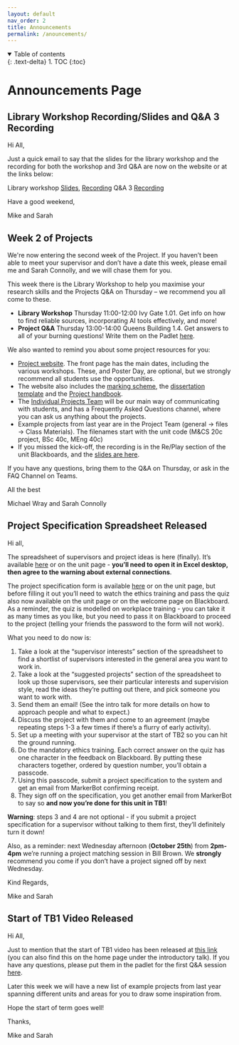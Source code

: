```yaml
---
layout: default
nav_order: 2
title: Announcements
permalink: /anouncements/
---
```


<details open markdown="block">
<summary>
Table of contents
</summary>
{: .text-delta}
1. TOC
{:toc}
</details>

# Announcements Page


## Library Workshop Recording/Slides and Q&A 3 Recording

Hi All,

Just a quick email to say that the slides for the library workshop and the recording for both the workshop and 3rd Q&A are now on the website or at the links below:

Library workshop [Slides](https://uob-my.sharepoint.com/:p:/g/personal/mw1760_bristol_ac_uk/EXoqJuUQOs5PoSe4355rFu4BCqxFn4W5Nq3JpZ2X1b636g?e=iJfXCt), [Recording](https://mediasite.bris.ac.uk/Mediasite/Play/415d6236aa084fb2b9409bcd7856de1e1d)
Q&A 3 [Recording](https://mediasite.bris.ac.uk/Mediasite/Play/33848200efcb43cdbb134000641608a51d)

Have a good weekend,

Mike and Sarah


## Week 2 of Projects

We're now entering the second week of the Project.  If you haven’t been able to meet your supervisor and don’t have a date this week, please email me and Sarah Connolly, and we will chase them for you. 

This week there is the Library Workshop to help you maximise your research skills and the Projects Q&A on Thursday – we recommend you all come to these. 
* **Library Workshop** Thursday 11:00-12:00 Ivy Gate 1.01. Get info on how to find reliable sources, incorporating AI tools effectively, and more!
* **Project Q&A** Thursday 13:00-14:00 Queens Building 1.4. Get answers to all of your burning questions! Write them on the Padlet [here](https://uob.padlet.org/michaelwray1/individual-projects-23-24-q-a-3-6in1lwfinnzesipq).

 

We also wanted to remind you about some project resources for you:

 

* [Project website](https://cs-uob-individual-project.github.io/).  The front page has the main dates, including the various workshops.  These, and Poster Day, are optional, but we strongly recommend all students use the opportunities.
* The website also includes the [marking scheme](https://cs-uob-individual-project.github.io/handbook/#mark-scheme), the [dissertation template](https://cs-uob-individual-project.github.io/assessment/#latex-dissertation-template) and the [Project handbook](https://cs-uob-individual-project.github.io/handbook/).
* The [Individual Projects Team](https://teams.microsoft.com/l/team/19%3aSU5HfuaMqsyIqoDSgjTgrmYLAWHKGbNfamySiYADjI01%40thread.tacv2/conversations?groupId=1b63f256-c976-4dcf-8dbf-a0fc4d6bcb49&tenantId=b2e47f30-cd7d-4a4e-a5da-b18cf1a4151b) will be our main way of communicating with students, and has a Frequently Asked Questions channel, where you can ask us anything about the projects. 
* Example projects from last year are in the Project Team (general -> files -> Class Materials).  The filenames start with the unit code (M&CS 20c project, BSc 40c, MEng 40c)
* If you missed the kick-off, the recording is in the Re/Play section of the unit Blackboards, and the [slides are here](https://uob.sharepoint.com/:b:/r/teams/grp-cs-individual-projects-20232024/Class%20Materials/kick-off.pdf?csf=1&web=1&e=3ig3kj). 
 

If you have any questions, bring them to the Q&A on Thursday, or ask in the FAQ Channel on Teams.


All the best

 
Michael Wray and Sarah Connolly


## Project Specification Spreadsheet Released

Hi all,

The spreadsheet of supervisors and project ideas is here (finally). It’s available [here](https://uob-my.sharepoint.com/:x:/g/personal/fz19826_bristol_ac_uk/ESYKQgOA6MdCsfNr39lHq3EBKwArGEpOKmuXcMnjjfT3sQ) or on the unit page - **you’ll need to open it in Excel desktop, then agree to the warning about external connections**.

The project specification form is available [here](https://forms.office.com/Pages/ResponsePage.aspx?id=MH_ksn3NTkql2rGM8aQVG1XIgcXxY4VKmVom51Cg1JBUQzhDVVRYTEhKQkFaSlNNNVAzVjJIUFU1Ti4u) or on the unit page, but before filling it out you’ll need to watch the ethics training and pass the quiz also now available on the unit page or on the welcome page on Blackboard. As a reminder, the quiz is modelled on workplace training - you can take it as many times as you like, but you need to pass it on Blackboard to proceed to the project (telling your friends the password to the form will not work). 

What you need to do now is:
1. Take a look at the “supervisor interests” section of the spreadsheet to find a shortlist of supervisors interested in the general area you want to work in.
2. Take a look at the “suggested projects” section of the spreadsheet to look up those supervisors, see their particular interests and supervision style, read the ideas they’re putting out there, and pick someone you want to work with.
3. Send them an email! (See the intro talk for more details on how to approach people and what to expect.)
4. Discuss the project with them and come to an agreement (maybe repeating steps 1-3 a few times if there’s a flurry of early activity).
5. Set up a meeting with your supervisor at the start of TB2 so you can hit the ground running.
6. Do the mandatory ethics training. Each correct answer on the quiz has one character in the feedback on Blackboard. By putting these characters together, ordered by question number, you’ll obtain a passcode.
7. Using this passcode, submit a project specification to the system and get an email from MarkerBot confirming receipt.
8. They sign off on the specification, you get another email from MarkerBot to say so **and now you’re done for this unit in TB1**!

**Warning**: steps 3 and 4 are not optional - if you submit a project specification for a supervisor without talking to them first, they’ll definitely turn it down!

Also, as a reminder: next Wednesday afternoon (**October 25th**) from **2pm-4pm** we’re running a project matching session in Bill Brown. We **strongly** recommend you come if you don’t have a project signed off by next Wednesday.

Kind Regards,

Mike and Sarah


## Start of TB1 Video Released

Hi All,

Just to mention that the start of TB1 video has been released at [this link]() (you can also find this on the home page under the introductory talk). If you have any questions, please put them in the padlet for the first Q&A session [here](https://uob.padlet.org/michaelwray1/individual-projects-23-24-q-a-1-hpsbiporpnr7eezo).

Later this week we will have a new list of example projects from last year spanning different units and areas for you to draw some inspiration from.

Hope the start of term goes well!

Thanks,

Mike and Sarah
